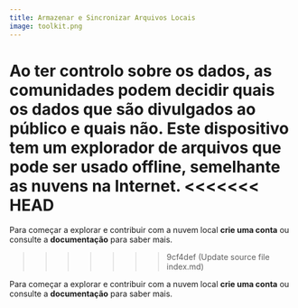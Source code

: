 ```yaml
---
title: Armazenar e Sincronizar Arquivos Locais
image: toolkit.png
---
```


Ao ter controlo sobre os dados, as comunidades podem decidir quais os dados que são divulgados ao público e quais não. Este dispositivo tem um explorador de arquivos que pode ser usado offline, semelhante as nuvens na Internet.
<<<<<<< HEAD
=======

Para começar a explorar e contribuir com a nuvem local **crie uma conta** ou consulte a **documentação** para saber mais.

> > > > > > > 9cf4def (Update source file index.md)

Para começar a explorar e contribuir com a nuvem local **crie uma conta** ou consulte a **documentação** para saber mais.

<app-button :color="true" localUrl=":8081/login" text="Login or Signup"></app-button>
<app-button target="_self" link="storing-sharing#Documentation" text="Read documentation"></app-button>
